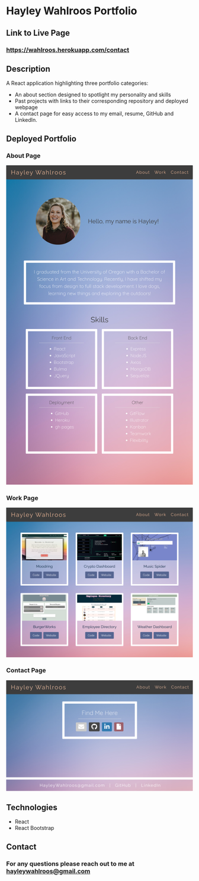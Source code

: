 # Hayley Wahlroos Portfolio

## Link to Live Page
### https://wahlroos.herokuapp.com/contact

## Description
A React application highlighting three portfolio categories: 
* An about section designed to spotlight my personality and skills 
* Past projects with links to their corresponding repository and deployed webpage
* A contact page for easy access to my email, resume, GitHub and LinkedIn.

## Deployed Portfolio
### About Page
<img src="./src/assets/ReadmeExamples/deployed-about.png" alt="about-page">

### Work Page
<img src="./src/assets/ReadmeExamples/deployed-work.png" alt="about-page">

### Contact Page
<img src="./src/assets/ReadmeExamples/deployed-contact.png" alt="about-page">

## Technologies
* React
* React Bootstrap

## Contact
### For any questions please reach out to me at hayleywahlroos@gmail.com